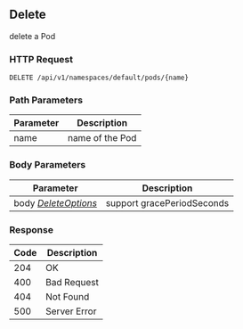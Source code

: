 Delete
---------------------------------
delete a Pod

### HTTP Request

`DELETE /api/v1/namespaces/default/pods/{name}`

### Path Parameters

| Parameter | Description |
| --- | --- |
| name | name of the Pod |

### Body Parameters

| Parameter | Description |
| --- | --- |
| body _[DeleteOptions](index.md#deleteoptions)_ | support gracePeriodSeconds |

### Response

| Code | Description |
| --- | --- |
| 204 | OK |
| 400 | Bad Request |
| 404 | Not Found |
| 500 | Server Error |
